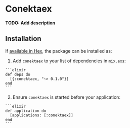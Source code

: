 # Conektaex

**TODO: Add description**

## Installation

If [available in Hex](https://hex.pm/docs/publish), the package can be installed as:

  1. Add `conektaex` to your list of dependencies in `mix.exs`:

    ```elixir
    def deps do
      [{:conektaex, "~> 0.1.0"}]
    end
    ```

  2. Ensure `conektaex` is started before your application:

    ```elixir
    def application do
      [applications: [:conektaex]]
    end
    ```

